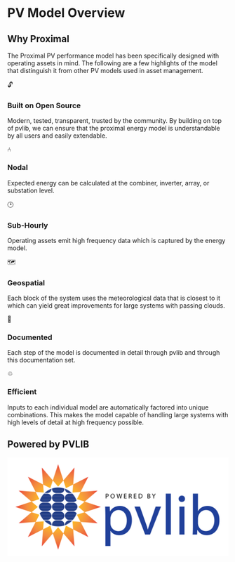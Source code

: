 # PV Model Overview

## Why Proximal

The Proximal PV performance model has been specifically designed with operating assets in mind.  The following are a few highlights of the model that distinguish it from other PV models used in asset management.

<div class="feature-grid">
  <div class="feature-card">
    <div class="feature-icon">🔓</div>
    <h3 class="feature-title">Built on Open Source</h3>
    <p class="feature-description">
        Modern, tested, transparent, trusted by the community.  By building on top of pvlib, we can ensure that the proximal energy model is understandable by all users and easily extendable.
    </p>
  </div>

  <div class="feature-card">
    <div class="feature-icon">⑃</div>
    <h3 class="feature-title">Nodal</h3>
    <p class="feature-description">
        Expected energy can be calculated at the combiner, inverter, array, or substation level.
    </p>
  </div>

  <div class="feature-card">
    <div class="feature-icon">🕑</div>
    <h3 class="feature-title">Sub-Hourly</h3>
    <p class="feature-description">
        Operating assets emit high frequency data which is captured by the energy model.
    </p>
  </div>

  <div class="feature-card">
    <div class="feature-icon">🗺️</div>
    <h3 class="feature-title">Geospatial</h3>
    <p class="feature-description">
        Each block of the system uses the meteorological data that is closest to it which can yield great improvements for large systems with passing clouds.
    </p>
  </div>

  <div class="feature-card">
    <div class="feature-icon">📄</div>
    <h3 class="feature-title">Documented</h3>
    <p class="feature-description">
        Each step of the model is documented in detail through pvlib and through this documentation set.
    </p>
  </div>

  <div class="feature-card">
    <div class="feature-icon">♲</div>
    <h3 class="feature-title">Efficient</h3>
    <p class="feature-description">
        Inputs to each individual model are automatically factored into unique combinations.  This makes the model capable of handling large systems with high levels of detail at high frequency possible.
    </p>
  </div>
</div>


## Powered by PVLIB

![Alt text](./assets/pvlib.webp)
